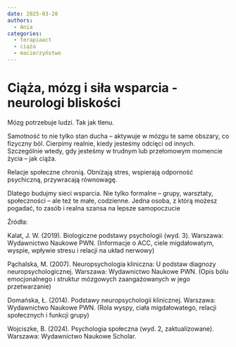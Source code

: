 ```yaml
---
date: 2025-03-28
authors:
  - Ania
categories:
  - terapiaact
  - ciąża
  - macierzyństwo
---
```

# Ciąża, mózg i siła wsparcia - neurologi bliskości

Mózg potrzebuje ludzi. Tak jak tlenu.

Samotność to nie tylko stan ducha – aktywuje w mózgu te same obszary, co fizyczny ból.
Cierpimy realnie, kiedy jesteśmy odcięci od innych. Szczególnie wtedy, gdy jesteśmy w trudnym lub przełomowym momencie życia – jak ciąża.

<!-- more -->

Relacje społeczne chronią.
Obniżają stres, wspierają odporność psychiczną, przywracają równowagę.

Dlatego budujmy sieci wsparcia.
Nie tylko formalne – grupy, warsztaty, społeczności – ale też te małe, codzienne.
Jedna osoba, z którą możesz pogadać, to zasób i realna szansa na lepsze samopoczucie

Źródła:

Kalat, J. W. (2019). Biologiczne podstawy psychologii (wyd. 3). Warszawa: Wydawnictwo Naukowe PWN.
(Informacje o ACC, ciele migdałowatym, wyspie, wpływie stresu i relacji na układ nerwowy)

Pąchalska, M. (2007). Neuropsychologia kliniczna: U podstaw diagnozy neuropsychologicznej. Warszawa: Wydawnictwo Naukowe PWN.
(Opis bólu emocjonalnego i struktur mózgowych zaangażowanych w jego przetwarzanie)

Domańska, Ł. (2014). Podstawy neuropsychologii klinicznej. Warszawa: Wydawnictwo Naukowe PWN.
(Rola wyspy, ciała migdałowatego, relacji społecznych i funkcji grupy)

Wojciszke, B. (2024). Psychologia społeczna (wyd. 2, zaktualizowane). Warszawa: Wydawnictwo Naukowe Scholar.